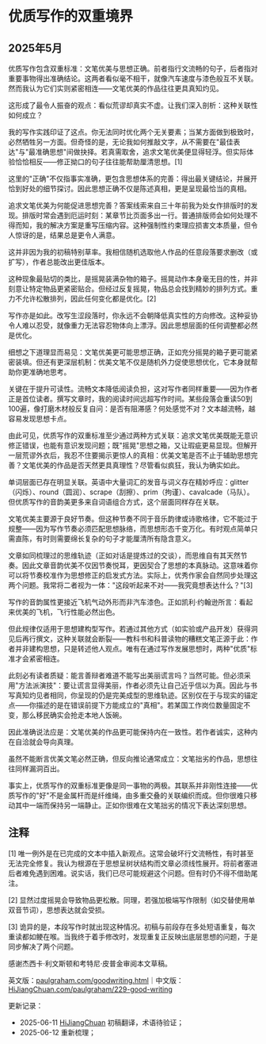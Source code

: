 


# 优质写作的双重境界

## 2025年5月

优质写作包含双重标准：文笔优美与思想正确。前者指行文流畅的句子，后者指对重要事物得出准确结论。这两者看似毫不相干，就像汽车速度与漆色般互不关联。然而我认为它们实则紧密相连——文笔优美的作品往往更具真知灼见。

这形成了最令人振奋的观点：看似荒谬却真实不虚。让我们深入剖析：这种关联性如何成立？

我的写作实践印证了这点。你无法同时优化两个无关要素；当某方面做到极致时，必然牺牲另一方面。但奇怪的是，无论我如何推敲文字，从不需要在"最佳表达"与"最准确思想"间做抉择。若真需取舍，追求文笔优美便显得轻浮。但实际体验恰恰相反——修正拗口的句子往往能帮助厘清思想。[1]

这里的"正确"不仅指事实准确，更包含思想体系的完善：得出最关键结论，并展开恰到好处的细节探讨。因此思想正确不仅是陈述真相，更是呈现最恰当的真相。

追求文笔优美为何能促进思想完善？答案线索来自三十年前我为处女作排版时的发现。排版时常会遇到厄运时刻：某章节比页面多出一行。普通排版师会如何处理不得而知，我的解决方案是重写压缩内容。这种强制性约束理应损害文本质量，但令人惊讶的是，结果总是更令人满意。

这并非因为我的初稿特别草率。我相信随机选取他人作品的任意段落要求删改（或扩写），作者总能改出更佳版本。

这种现象最贴切的类比，是摇晃装满杂物的箱子。摇晃动作本身毫无目的性，并非刻意让特定物品更紧密贴合。但经过反复摇晃，物品总会找到精妙的排列方式。重力不允许松散排列，因此任何变化都是优化。[2]

写作亦是如此。改写生涩段落时，你永远不会朝降低真实性的方向修改。这种妥协令人难以忍受，就像重力无法容忍物体向上漂浮。因此思想层面的任何调整都必然是优化。

细想之下道理显而易见：文笔优美更可能思想正确，正如充分摇晃的箱子更可能紧密装填。但还有更深层机制：优美文笔不仅是随机外力促使思想优化，它本身就帮助你更准确地思考。

关键在于提升可读性。流畅文本降低阅读负担，这对写作者同样重要——因为作者正是首位读者。撰写文章时，我的阅读时间远超写作时间。某些段落会重读50到100遍，像打磨木材般反复自问：是否有阻滞感？何处感觉不对？文本越流畅，越容易发现思想卡点。

由此可见，优质写作的双重标准至少通过两种方式关联：追求文笔优美既能无意识修正错误，也能有意识发现问题；既"摇晃"思想之箱，又让瑕疵更易显现。但解开一层荒谬外衣后，我忍不住要揭示更惊人的真相：优美文笔是否不止于辅助思想完善？文笔优美的作品是否天然更具真理性？尽管看似疯狂，我认为确实如此。

单词层面已存在明显关联。英语中大量词汇的发音与词义存在精妙呼应：glitter（闪烁）、round（圆润）、scrape（刮擦）、prim（拘谨）、cavalcade（马队）。但优质写作的音韵美更多来自词语组合方式，这个层面同样存在关联。

文笔优美主要源于良好节奏。但这种节奏不同于音乐韵律或诗歌格律，它不能过于规整——因为写作节奏必须匹配思想脉络，而思想形态千变万化。有时观点简单只需直陈，有时则需要绵长复杂的句子才能厘清所有隐含意义。

文章如同梳理过的思维轨迹（正如对话是提炼过的交谈），而思维自有其天然节奏。因此文章音韵优美不仅因节奏悦耳，更因契合了思想的本真脉动。这意味着你可以将节奏校准作为思想修正的启发式方法。实际上，优秀作家会自然同步处理这两个问题。我常将二者视为一体："这段听起来不对——我究竟想表达什么？"[3]

写作的音韵属性更接近飞机气动外形而非汽车漆色。正如凯利·约翰逊所言：看起来优美的飞机，飞行性能必然出色。

但此规律仅适用于思想建构型写作。若通过其他方式（如实验或产品开发）获得洞见后再行撰文，这种关联就会断裂——教科书和科普读物的糟糕文笔正源于此：作者并非建构思想，只是转述他人观点。唯有在通过写作发展思想时，两种"优质"标准才会紧密相连。

此刻必有读者质疑：能言善辩者难道不能写出美丽谎言吗？当然可能。但必须采用"方法派演技"：要让谎言显得美丽，作者必须先让自己近乎信以为真。因此与书写真知灼见者相同，你呈现的仍是完美成型的思维轨迹。区别仅在于与现实的锚定点——你描述的是在错误前提下方能成立的"真相"。若某国工作岗位数量固定不变，那么移民确实会抢走本地人饭碗。

因此准确说法应是：文笔优美的作品更可能保持内在一致性。若作者诚实，这种内在自洽就会导向真理。

虽然不能断言优美文笔必然正确，但反向推论通常成立：文笔拙劣的作品，思想往往同样漏洞百出。

事实上，优质写作的双重标准更像是同一事物的两极。其联系并非刚性连接——优质写作的"好"不是金属杆而是纤维绳，由多重交叠的关联编织而成。但你很难只移动其中一端而保持另一端静止。正如你很难在文笔拙劣的情况下表达深刻思想。

## 注释

[1] 唯一例外是在已完成的文本中插入新观点。这常会破坏行文流畅性，有时甚至无法完全修复。我认为根源在于思想呈树状结构而文章必须线性展开。将前者塞进后者难免遇到困难。说实话，我们已尽可能规避这个问题。但有时仍不得不借助尾注。

[2] 显然过度摇晃会导致物品更松散。同理，若强加极端写作限制（如交替使用单双音节词），思想表达就会受损。

[3] 诡异的是，本段写作时就出现这种情况。初稿与前段存在多处短语重复，每次重读都如鲠在喉。当我终于着手修改时，发现重复正反映出底层思想的问题，于是同步解决了两个问题。

感谢杰西卡·利文斯顿和考特尼·皮普金审阅本文草稿。

英文版：[paulgraham.com/goodwriting.html](https://paulgraham.com/goodwriting.html)｜中文版：[HiJiangChuan.com/paulgraham/229-good-writing](https://hijiangchuan.com/paulgraham/229-good-writing)



更新记录：
- 2025-06-11 [HiJiangChuan](https://hijiangchuan.com) 初稿翻译，术语待验证；
- 2025-06-12 重新梳理；
